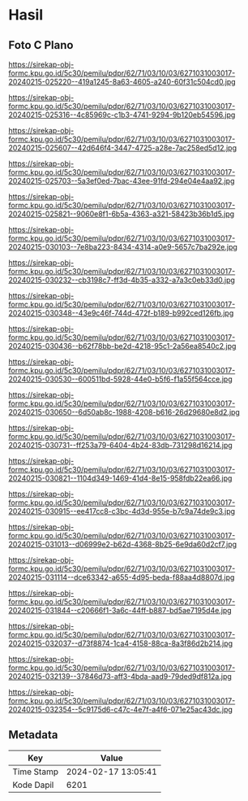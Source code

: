 # Hasil

## Foto C Plano

https://sirekap-obj-formc.kpu.go.id/5c30/pemilu/pdpr/62/71/03/10/03/6271031003017-20240215-025220--419a1245-8a63-4605-a240-60f31c504cd0.jpg

https://sirekap-obj-formc.kpu.go.id/5c30/pemilu/pdpr/62/71/03/10/03/6271031003017-20240215-025316--4c85969c-c1b3-4741-9294-9b120eb54596.jpg

https://sirekap-obj-formc.kpu.go.id/5c30/pemilu/pdpr/62/71/03/10/03/6271031003017-20240215-025607--42d646f4-3447-4725-a28e-7ac258ed5d12.jpg

https://sirekap-obj-formc.kpu.go.id/5c30/pemilu/pdpr/62/71/03/10/03/6271031003017-20240215-025703--5a3ef0ed-7bac-43ee-91fd-294e04e4aa92.jpg

https://sirekap-obj-formc.kpu.go.id/5c30/pemilu/pdpr/62/71/03/10/03/6271031003017-20240215-025821--9060e8f1-6b5a-4363-a321-58423b36b1d5.jpg

https://sirekap-obj-formc.kpu.go.id/5c30/pemilu/pdpr/62/71/03/10/03/6271031003017-20240215-030103--7e8ba223-8434-4314-a0e9-5657c7ba292e.jpg

https://sirekap-obj-formc.kpu.go.id/5c30/pemilu/pdpr/62/71/03/10/03/6271031003017-20240215-030232--cb3198c7-ff3d-4b35-a332-a7a3c0eb33d0.jpg

https://sirekap-obj-formc.kpu.go.id/5c30/pemilu/pdpr/62/71/03/10/03/6271031003017-20240215-030348--43e9c46f-744d-472f-b189-b992ced126fb.jpg

https://sirekap-obj-formc.kpu.go.id/5c30/pemilu/pdpr/62/71/03/10/03/6271031003017-20240215-030436--b62f78bb-be2d-4218-95c1-2a56ea8540c2.jpg

https://sirekap-obj-formc.kpu.go.id/5c30/pemilu/pdpr/62/71/03/10/03/6271031003017-20240215-030530--600511bd-5928-44e0-b5f6-f1a55f564cce.jpg

https://sirekap-obj-formc.kpu.go.id/5c30/pemilu/pdpr/62/71/03/10/03/6271031003017-20240215-030650--6d50ab8c-1988-4208-b616-26d29680e8d2.jpg

https://sirekap-obj-formc.kpu.go.id/5c30/pemilu/pdpr/62/71/03/10/03/6271031003017-20240215-030731--ff253a79-6404-4b24-83db-731298d16214.jpg

https://sirekap-obj-formc.kpu.go.id/5c30/pemilu/pdpr/62/71/03/10/03/6271031003017-20240215-030821--1104d349-1469-41d4-8e15-958fdb22ea66.jpg

https://sirekap-obj-formc.kpu.go.id/5c30/pemilu/pdpr/62/71/03/10/03/6271031003017-20240215-030915--ee417cc8-c3bc-4d3d-955e-b7c9a74de9c3.jpg

https://sirekap-obj-formc.kpu.go.id/5c30/pemilu/pdpr/62/71/03/10/03/6271031003017-20240215-031013--d06999e2-b62d-4368-8b25-6e9da60d2cf7.jpg

https://sirekap-obj-formc.kpu.go.id/5c30/pemilu/pdpr/62/71/03/10/03/6271031003017-20240215-031114--dce63342-a655-4d95-beda-f88aa4d8807d.jpg

https://sirekap-obj-formc.kpu.go.id/5c30/pemilu/pdpr/62/71/03/10/03/6271031003017-20240215-031844--c20666f1-3a6c-44ff-b887-bd5ae7195d4e.jpg

https://sirekap-obj-formc.kpu.go.id/5c30/pemilu/pdpr/62/71/03/10/03/6271031003017-20240215-032037--d73f8874-1ca4-4158-88ca-8a3f86d2b214.jpg

https://sirekap-obj-formc.kpu.go.id/5c30/pemilu/pdpr/62/71/03/10/03/6271031003017-20240215-032139--37846d73-aff3-4bda-aad9-79ded9df812a.jpg

https://sirekap-obj-formc.kpu.go.id/5c30/pemilu/pdpr/62/71/03/10/03/6271031003017-20240215-032354--5c9175d6-c47c-4e7f-a4f6-071e25ac43dc.jpg


## Metadata

| Key        | Value               |
| ---------- | ------------------- |
| Time Stamp | 2024-02-17 13:05:41 |
| Kode Dapil | 6201                |



